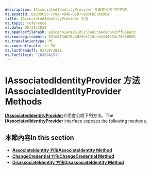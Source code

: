 ```yaml
---
description: IAssociatedIdentityProvider 介面會公開下列方法。
ms.assetid: B1BD9C93-7F8A-4946-B5B7-BB0FDE3A9DCA
title: IAssociatedIdentityProvider 方法
ms.topic: reference
ms.date: 05/31/2018
ms.openlocfilehash: e83cac414ce161d51554a5caac63b433ff81eecd
ms.sourcegitcommit: 831e8f3db78ab820e1710cede244553c70e50500
ms.translationtype: MT
ms.contentlocale: zh-TW
ms.lasthandoff: 01/08/2021
ms.locfileid: "103694151"
---
```

# <a name="iassociatedidentityprovider-methods"></a><span data-ttu-id="b4c19-103">IAssociatedIdentityProvider 方法</span><span class="sxs-lookup"><span data-stu-id="b4c19-103">IAssociatedIdentityProvider Methods</span></span>

<span data-ttu-id="b4c19-104">[**IAssociatedIdentityProvider**](/windows/desktop/api/IdentityProvider/nn-identityprovider-iassociatedidentityprovider)介面會公開下列方法。</span><span class="sxs-lookup"><span data-stu-id="b4c19-104">The [**IAssociatedIdentityProvider**](/windows/desktop/api/IdentityProvider/nn-identityprovider-iassociatedidentityprovider) interface exposes the following methods.</span></span>

## <a name="in-this-section"></a><span data-ttu-id="b4c19-105">本節內容</span><span class="sxs-lookup"><span data-stu-id="b4c19-105">In this section</span></span>

-   [<span data-ttu-id="b4c19-106">**AssociateIdentity 方法**</span><span class="sxs-lookup"><span data-stu-id="b4c19-106">**AssociateIdentity Method**</span></span>](/windows/desktop/api/IdentityProvider/nf-identityprovider-iassociatedidentityprovider-associateidentity)
-   [<span data-ttu-id="b4c19-107">**ChangeCredential 方法**</span><span class="sxs-lookup"><span data-stu-id="b4c19-107">**ChangeCredential Method**</span></span>](/windows/desktop/api/IdentityProvider/nf-identityprovider-iassociatedidentityprovider-changecredential)
-   [<span data-ttu-id="b4c19-108">**DisassociateIdentity 方法**</span><span class="sxs-lookup"><span data-stu-id="b4c19-108">**DisassociateIdentity Method**</span></span>](/windows/desktop/api/IdentityProvider/nf-identityprovider-iassociatedidentityprovider-disassociateidentity)

 

 




